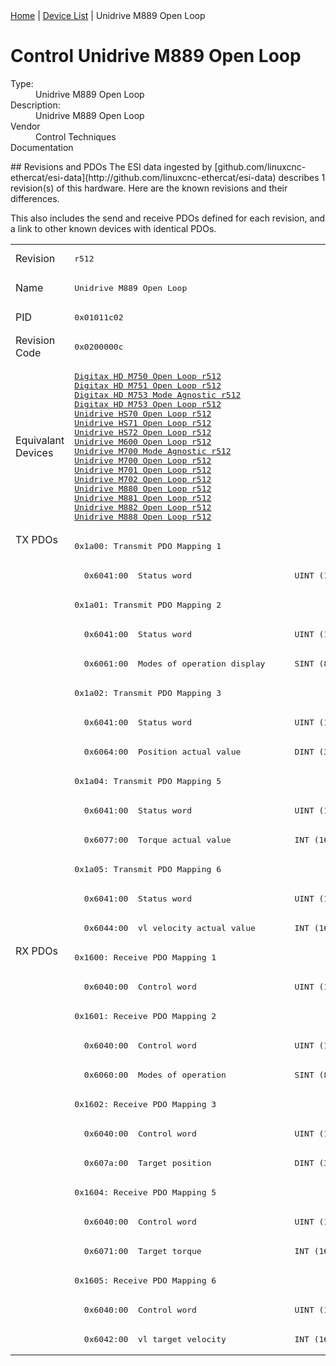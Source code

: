 <div class="nav"><a href="/esi-data">Home</a> | <a href="/esi-data/devices">Device List</a> | Unidrive M889 Open Loop</div>

#  Control Unidrive M889 Open Loop

<dl>
  <dt>Type:</dt><dd>Unidrive M889 Open Loop</dd>
  <dt>Description:</dt><dd>Unidrive M889 Open Loop</dd>
  <dt>Vendor</dt><dd>Control Techniques</dd>
  <dt>Documentation</dt><dd><a href=""></a></dd>
</dl>
## Revisions and PDOs
The ESI data ingested by [github.com/linuxcnc-ethercat/esi-data](http://github.com/linuxcnc-ethercat/esi-data) describes 1 revision(s) of this hardware.  Here are the known revisions and their differences.

This also includes the send and receive PDOs defined for each revision, and a link to other known devices with identical PDOs.

<table>
<tr >
<td class="first">Revision</td>
<td ><pre>r512</pre></td>
</tr>
<tr >
<td class="first">Name</td>
<td ><pre>Unidrive M889 Open Loop</pre></td>
</tr>
<tr >
<td class="first">PID</td>
<td ><pre>0x01011c02</pre></td>
</tr>
<tr >
<td class="first">Revision Code</td>
<td ><pre>0x0200000c</pre></td>
</tr>
<tr >
<td class="first">Equivalant Devices</td>
<td ><pre><a href="Digitax+HD+M750+Open+Loop">Digitax HD M750 Open Loop r512</a><br/><a href="Digitax+HD+M751+Open+Loop">Digitax HD M751 Open Loop r512</a><br/><a href="Digitax+HD+M753+Mode+Agnostic">Digitax HD M753 Mode Agnostic r512</a><br/><a href="Digitax+HD+M753+Open+Loop">Digitax HD M753 Open Loop r512</a><br/><a href="Unidrive+HS70+Open+Loop">Unidrive HS70 Open Loop r512</a><br/><a href="Unidrive+HS71+Open+Loop">Unidrive HS71 Open Loop r512</a><br/><a href="Unidrive+HS72+Open+Loop">Unidrive HS72 Open Loop r512</a><br/><a href="Unidrive+M600+Open+Loop">Unidrive M600 Open Loop r512</a><br/><a href="Unidrive+M700+Mode+Agnostic">Unidrive M700 Mode Agnostic r512</a><br/><a href="Unidrive+M700+Open+Loop">Unidrive M700 Open Loop r512</a><br/><a href="Unidrive+M701+Open+Loop">Unidrive M701 Open Loop r512</a><br/><a href="Unidrive+M702+Open+Loop">Unidrive M702 Open Loop r512</a><br/><a href="Unidrive+M880+Open+Loop">Unidrive M880 Open Loop r512</a><br/><a href="Unidrive+M881+Open+Loop">Unidrive M881 Open Loop r512</a><br/><a href="Unidrive+M882+Open+Loop">Unidrive M882 Open Loop r512</a><br/><a href="Unidrive+M888+Open+Loop">Unidrive M888 Open Loop r512</a></pre></td>
</tr>
<tr class="txpdo pdosection">
<td class="first" rowspan=14 valign=top>TX PDOs</td>
<td><pre>0x1a00: Transmit PDO Mapping 1</pre></td>
<td></td>
</tr>
<tr class="txpdo">
<td ><pre>  0x6041:00  Status word                     UINT (16 bits)</pre></td>
</tr>
<tr class="txpdo pdosection">
<td ><pre>0x1a01: Transmit PDO Mapping 2</pre></td>
</tr>
<tr class="txpdo">
<td ><pre>  0x6041:00  Status word                     UINT (16 bits)</pre></td>
</tr>
<tr class="txpdo">
<td ><pre>  0x6061:00  Modes of operation display      SINT (8 bits)</pre></td>
</tr>
<tr class="txpdo pdosection">
<td ><pre>0x1a02: Transmit PDO Mapping 3</pre></td>
</tr>
<tr class="txpdo">
<td ><pre>  0x6041:00  Status word                     UINT (16 bits)</pre></td>
</tr>
<tr class="txpdo">
<td ><pre>  0x6064:00  Position actual value           DINT (32 bits)</pre></td>
</tr>
<tr class="txpdo pdosection">
<td ><pre>0x1a04: Transmit PDO Mapping 5</pre></td>
</tr>
<tr class="txpdo">
<td ><pre>  0x6041:00  Status word                     UINT (16 bits)</pre></td>
</tr>
<tr class="txpdo">
<td ><pre>  0x6077:00  Torque actual value             INT (16 bits)</pre></td>
</tr>
<tr class="txpdo pdosection">
<td ><pre>0x1a05: Transmit PDO Mapping 6</pre></td>
</tr>
<tr class="txpdo">
<td ><pre>  0x6041:00  Status word                     UINT (16 bits)</pre></td>
</tr>
<tr class="txpdo">
<td ><pre>  0x6044:00  vl velocity actual value        INT (16 bits)</pre></td>
</tr>
<tr class="rxpdo pdosection">
<td class="first" rowspan=14 valign=top>RX PDOs</td>
<td><pre>0x1600: Receive PDO Mapping 1</pre></td>
<td></td>
</tr>
<tr class="rxpdo">
<td ><pre>  0x6040:00  Control word                    UINT (16 bits)</pre></td>
</tr>
<tr class="rxpdo pdosection">
<td ><pre>0x1601: Receive PDO Mapping 2</pre></td>
</tr>
<tr class="rxpdo">
<td ><pre>  0x6040:00  Control word                    UINT (16 bits)</pre></td>
</tr>
<tr class="rxpdo">
<td ><pre>  0x6060:00  Modes of operation              SINT (8 bits)</pre></td>
</tr>
<tr class="rxpdo pdosection">
<td ><pre>0x1602: Receive PDO Mapping 3</pre></td>
</tr>
<tr class="rxpdo">
<td ><pre>  0x6040:00  Control word                    UINT (16 bits)</pre></td>
</tr>
<tr class="rxpdo">
<td ><pre>  0x607a:00  Target position                 DINT (32 bits)</pre></td>
</tr>
<tr class="rxpdo pdosection">
<td ><pre>0x1604: Receive PDO Mapping 5</pre></td>
</tr>
<tr class="rxpdo">
<td ><pre>  0x6040:00  Control word                    UINT (16 bits)</pre></td>
</tr>
<tr class="rxpdo">
<td ><pre>  0x6071:00  Target torque                   INT (16 bits)</pre></td>
</tr>
<tr class="rxpdo pdosection">
<td ><pre>0x1605: Receive PDO Mapping 6</pre></td>
</tr>
<tr class="rxpdo">
<td ><pre>  0x6040:00  Control word                    UINT (16 bits)</pre></td>
</tr>
<tr class="rxpdo">
<td ><pre>  0x6042:00  vl target velocity              INT (16 bits)</pre></td>
</tr>
</table>
